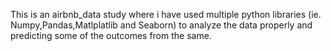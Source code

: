 This is an airbnb_data study where i have used multiple python libraries (ie. Numpy,Pandas,Matlplatlib and Seaborn) to analyze the data properly and predicting some of the outcomes from the same. 
